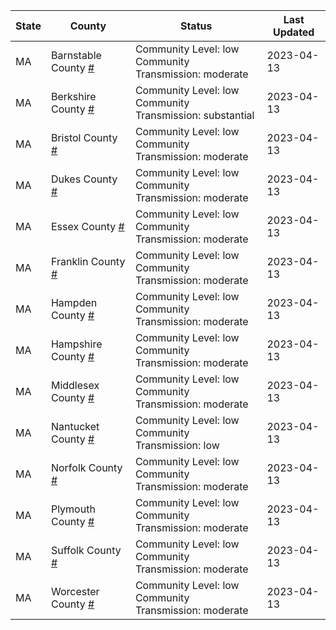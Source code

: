State | County | Status | Last Updated
--- | --- | --- | --- 
MA | Barnstable County <a href="#barnstable_county">#</a> | <a name="barnstable_county"></a>Community Level: low<br/>Community Transmission: moderate | 2023-04-13
MA | Berkshire County <a href="#berkshire_county">#</a> | <a name="berkshire_county"></a>Community Level: low<br/>Community Transmission: substantial | 2023-04-13
MA | Bristol County <a href="#bristol_county">#</a> | <a name="bristol_county"></a>Community Level: low<br/>Community Transmission: moderate | 2023-04-13
MA | Dukes County <a href="#dukes_county">#</a> | <a name="dukes_county"></a>Community Level: low<br/>Community Transmission: moderate | 2023-04-13
MA | Essex County <a href="#essex_county">#</a> | <a name="essex_county"></a>Community Level: low<br/>Community Transmission: moderate | 2023-04-13
MA | Franklin County <a href="#franklin_county">#</a> | <a name="franklin_county"></a>Community Level: low<br/>Community Transmission: moderate | 2023-04-13
MA | Hampden County <a href="#hampden_county">#</a> | <a name="hampden_county"></a>Community Level: low<br/>Community Transmission: moderate | 2023-04-13
MA | Hampshire County <a href="#hampshire_county">#</a> | <a name="hampshire_county"></a>Community Level: low<br/>Community Transmission: moderate | 2023-04-13
MA | Middlesex County <a href="#middlesex_county">#</a> | <a name="middlesex_county"></a>Community Level: low<br/>Community Transmission: moderate | 2023-04-13
MA | Nantucket County <a href="#nantucket_county">#</a> | <a name="nantucket_county"></a>Community Level: low<br/>Community Transmission: low | 2023-04-13
MA | Norfolk County <a href="#norfolk_county">#</a> | <a name="norfolk_county"></a>Community Level: low<br/>Community Transmission: moderate | 2023-04-13
MA | Plymouth County <a href="#plymouth_county">#</a> | <a name="plymouth_county"></a>Community Level: low<br/>Community Transmission: moderate | 2023-04-13
MA | Suffolk County <a href="#suffolk_county">#</a> | <a name="suffolk_county"></a>Community Level: low<br/>Community Transmission: moderate | 2023-04-13
MA | Worcester County <a href="#worcester_county">#</a> | <a name="worcester_county"></a>Community Level: low<br/>Community Transmission: moderate | 2023-04-13
